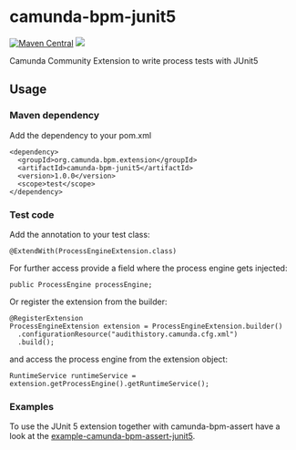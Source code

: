 # camunda-bpm-junit5

[![Maven Central](https://maven-badges.herokuapp.com/maven-central/org.camunda.bpm.extension/camunda-bpm-junit5/badge.svg)](https://maven-badges.herokuapp.com/maven-central/org.camunda.bpm.extension/camunda-bpm-junit5) [![](https://img.shields.io/badge/Community%20Extension-An%20open%20source%20community%20maintained%20project-FF4700)](https://github.com/camunda-community-hub/community)

Camunda Community Extension to write process tests with JUnit5

## Usage

### Maven dependency
Add the dependency to your pom.xml

    <dependency>
      <groupId>org.camunda.bpm.extension</groupId>
      <artifactId>camunda-bpm-junit5</artifactId>
      <version>1.0.0</version>
      <scope>test</scope>
    </dependency>

### Test code
Add the annotation to your test class:

    @ExtendWith(ProcessEngineExtension.class)
    
For further access provide a field where the process engine gets injected:

    public ProcessEngine processEngine; 
    
Or register the extension from the builder:

    @RegisterExtension
    ProcessEngineExtension extension = ProcessEngineExtension.builder()
      .configurationResource("audithistory.camunda.cfg.xml")
      .build();
    
and access the process engine from the extension object:

    RuntimeService runtimeService = extension.getProcessEngine().getRuntimeService(); 


### Examples
To use the JUnit 5 extension together with camunda-bpm-assert have a look at the [example-camunda-bpm-assert-junit5](examples/camunda-bpm-assert/README.md).



    

